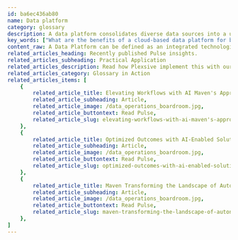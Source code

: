 ```yaml
---
id: ba6ec436ab80
name: Data platform
category: glossary
description: A data platform consolidates diverse data sources into a unified cloud-based hub, ensuring efficient data governance, universal accessibility, and rapid provisioning for users and applications, enhancing decision-making and competitive advantage.
key_words: ["What are the benefits of a cloud-based data platform for businesses", "How does a data platform enhance data governance and access", "What is data democratization and how does it improve productivity", "How can a data platform give a competitive edge to companies", "What role does data integration play in modern data platforms", "How can Maven Technologies assist in implementing a data platform", "What is the impact of data platforms on business decision making", "How do data platforms manage both structured and unstructured data", "Why are data platforms important for organizational collaboration", "How does a data platform contribute to data-driven business strategies."]
content_raw: A Data Platform can be defined as an integrated technological solution that strategically brings together diverse sources of data into a singular cloud-based hub. This innovative strategy facilitates streamlined data governance, enhanced access, and quick delivery to various users, applications, or other technologies. In our fast-paced, ever-connected modern world, the use of a data platform is becoming pivotal in making informed, collaborative decisions on a scale like never before. A data platform is not merely a storage space; it carries with it several substantial business benefits, a few of which are detailed below. 1. Governance A data platform provides an organization with complete control over its data governance strategies, including what kind of data is collected and who gets to access the said data. 2. Data Democratization Breaking away from the constraints of data silos, a data platform ensures that data is made accessible across an entire organization, fueling productivity and innovation. 3. Competitive Edge With a data platform that standardizes both structured and unstructured data, businesses can employ data as a valuable asset. This helps to level the playing field and compete more effectively. Harnessing the power of a data platform with Maven Technologies will allow you to unlock new avenues of productivity and efficiency in your organization. With our wealth of experience and technical expertise, we can help you leverage the potential of elite technologies and drive tangible business benefits. Let us help you build this bridge towards a smarter, data-driven future.
related_articles_heading: Recently published Pulse insights.
related_articles_subheading: Practical Application
related_articles_description: Read how Plexsive implement this with our clients.
related_articles_category: Glossary in Action
related_articles_items: [
	{
		related_article_title: Elevating Workflows with AI Maven's Approach,
		related_article_subheading: Article,
		related_article_image: /data_operations_boardroom.jpg,
		related_article_buttontext: Read Pulse,
		related_article_slug: elevating-workflows-with-ai-maven's-approach
	},
	{
		related_article_title: Optimized Outcomes with AI-Enabled Solutions,
		related_article_subheading: Article,
		related_article_image: /data_operations_boardroom.jpg,
		related_article_buttontext: Read Pulse,
		related_article_slug: optimized-outcomes-with-ai-enabled-solutions
	},
	{
		related_article_title: Maven Transforming the Landscape of Autonomous Vehicles,
		related_article_subheading: Article,
		related_article_image: /data_operations_boardroom.jpg,
		related_article_buttontext: Read Pulse,
		related_article_slug: maven-transforming-the-landscape-of-autonomous-vehicles
	},
]
---
```

